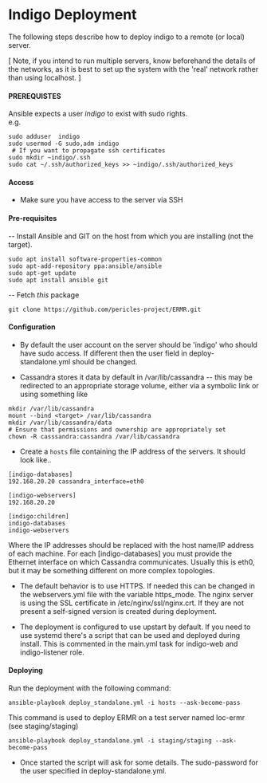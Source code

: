 # Indigo Deployment

The following steps describe how to deploy indigo to a remote (or local) server.

[ Note, if you intend to run multiple servers, know beforehand the details of
the networks, as it is best to set up the system with the 'real' network rather
than using localhost. ]

####  PREREQUISTES
Ansible expects a user _indigo_ to exist with sudo rights.  
e.g. 

```
sudo adduser  indigo
sudo usermod -G sudo,adm indigo
 # If you want to propagate ssh certificates
sudo mkdir ~indigo/.ssh
sudo cat ~/.ssh/authorized_keys >> ~indigo/.ssh/authorized_keys 
```

#### Access

* Make sure you have access to the server via SSH

#### Pre-requisites

-- Install Ansible and GIT on the host from which you are installing (not the 
target).

```
sudo apt install software-properties-common
sudo apt-add-repository ppa:ansible/ansible
sudo apt-get update
sudo apt install ansible git
```
-- Fetch _this_ package
```
git clone https://github.com/pericles-project/ERMR.git
```

#### Configuration

* By default the user account on the server should be 'indigo' who should have 
sudo access.  If different then the user field in deploy-standalone.yml should 
be changed.

* Cassandra stores it data by default in /var/lib/cassandra -- this may be 
redirected to an appropriate storage volume, either via a symbolic link or 
using something like
```
mkdir /var/lib/cassandra
mount --bind <target> /var/lib/cassandra
mkdir /var/lib/cassandra/data
# Ensure that permissions and ownership are appropriately set
chown -R casssandra:cassandra /var/lib/cassandra
```

* Create a ```hosts``` file containing the IP address of the servers.  It should look like..

```
[indigo-databases]
192.168.20.20 cassandra_interface=eth0

[indigo-webservers]
192.168.20.20

[indigo:children]
indigo-databases
indigo-webservers
```

Where the IP addresses should be replaced with the host name/IP address of each 
machine. For each [indigo-databases] you must provide the Ethernet interface on 
which Cassandra communicates. Usually this is eth0, but it may be something 
different on more complex topologies.

* The default behavior is to use HTTPS. If needed this can be changed in the
webservers.yml file with the variable https_mode. The nginx server is using the
SSL certificate in /etc/nginx/ssl/nginx.crt. If they are not present a self-signed
version is created during deployment.

* The deployment is configured to use upstart by default. If you need to use
systemd there's a script that can be used and deployed during install. This is
commented in the main.yml task for indigo-web and indigo-listener role.

#### Deploying


Run the deployment with the following command:

```
ansible-playbook deploy_standalone.yml -i hosts --ask-become-pass
```

This command is used to deploy ERMR on a test server named loc-ermr 
(see staging/staging)

```
ansible-playbook deploy_standalone.yml -i staging/staging --ask-become-pass
```

* Once started the script will ask for some details. The sudo-password for the 
user specified in deploy-standalone.yml.
